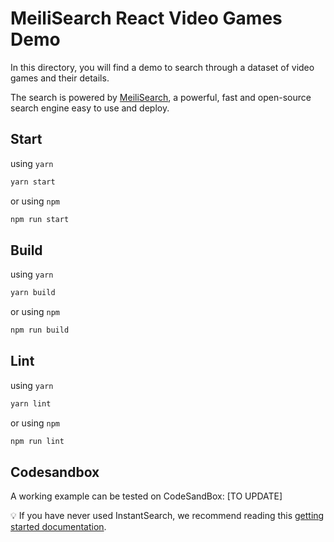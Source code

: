 # MeiliSearch React Video Games Demo

In this directory, you will find a demo to search through a dataset of video games and their details.

The search is powered by [MeiliSearch](https://github.com/meilisearch/meilisearch), a powerful, fast and open-source search engine easy to use and deploy.

## Start

using `yarn`

```bash
yarn start
```

or using `npm`

```bash
npm run start
```

## Build

using `yarn`

```bash
yarn build
```

or using `npm`

```bash
npm run build
```

## Lint

using `yarn`

```bash
yarn lint
```

or using `npm`

```bash
npm run lint
```

## Codesandbox

A working example can be tested on CodeSandBox: [TO UPDATE]

💡 If you have never used InstantSearch, we recommend reading this [getting started documentation](https://www.algolia.com/doc/guides/building-search-ui/what-is-instantsearch/js/).
